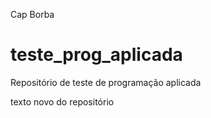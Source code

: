 Cap Borba

# teste_prog_aplicada
Repositório de teste de programação aplicada


texto novo do repositório
